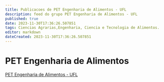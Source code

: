 ```yaml
---
title: Publicacoes de PET Engenharia de Alimentos - UFL
description: feed do grupo PET Engenharia de Alimentos - UFL
published: true
date: 2023-11-30T17:36:26.507851
tags: Ciencias Agrarias,Engenharia, Ciencia e Tecnologia de Alimentos.
editor: markdown
dateCreated: 2023-11-30T17:36:26.507851
---
```


# PET Engenharia de Alimentos
[PET Engenharia de Alimentos - UFL](/grupo/151PETEngenhariadeAlimentosUFL.md)